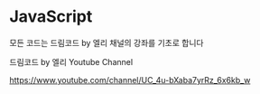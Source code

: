 # JavaScript

모든 코드는 드림코드 by 엘리 채널의 강좌를 기초로 합니다

드림코드 by 엘리 Youtube Channel 

https://www.youtube.com/channel/UC_4u-bXaba7yrRz_6x6kb_w
